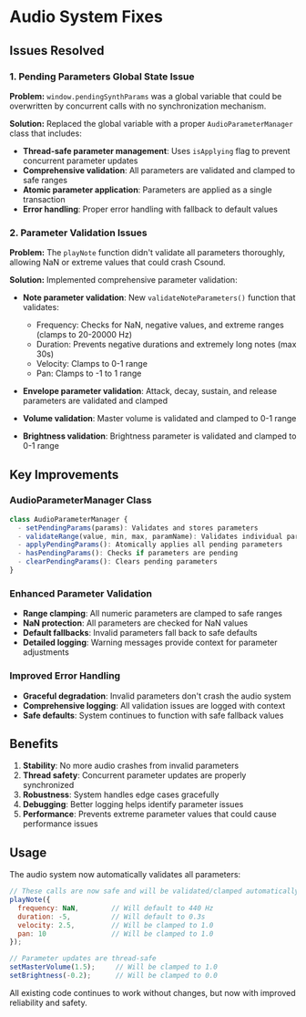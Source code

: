 # Audio System Fixes

## Issues Resolved

### 1. Pending Parameters Global State Issue

**Problem:** `window.pendingSynthParams` was a global variable that could be overwritten by concurrent calls with no synchronization mechanism.

**Solution:** Replaced the global variable with a proper `AudioParameterManager` class that includes:

- **Thread-safe parameter management**: Uses `isApplying` flag to prevent concurrent parameter updates
- **Comprehensive validation**: All parameters are validated and clamped to safe ranges
- **Atomic parameter application**: Parameters are applied as a single transaction
- **Error handling**: Proper error handling with fallback to default values

### 2. Parameter Validation Issues

**Problem:** The `playNote` function didn't validate all parameters thoroughly, allowing NaN or extreme values that could crash Csound.

**Solution:** Implemented comprehensive parameter validation:

- **Note parameter validation**: New `validateNoteParameters()` function that validates:
  - Frequency: Checks for NaN, negative values, and extreme ranges (clamps to 20-20000 Hz)
  - Duration: Prevents negative durations and extremely long notes (max 30s)
  - Velocity: Clamps to 0-1 range
  - Pan: Clamps to -1 to 1 range

- **Envelope parameter validation**: Attack, decay, sustain, and release parameters are validated and clamped
- **Volume validation**: Master volume is validated and clamped to 0-1 range
- **Brightness validation**: Brightness parameter is validated and clamped to 0-1 range

## Key Improvements

### AudioParameterManager Class

```javascript
class AudioParameterManager {
  - setPendingParams(params): Validates and stores parameters
  - validateRange(value, min, max, paramName): Validates individual parameters
  - applyPendingParams(): Atomically applies all pending parameters
  - hasPendingParams(): Checks if parameters are pending
  - clearPendingParams(): Clears pending parameters
}
```

### Enhanced Parameter Validation

- **Range clamping**: All numeric parameters are clamped to safe ranges
- **NaN protection**: All parameters are checked for NaN values
- **Default fallbacks**: Invalid parameters fall back to safe defaults
- **Detailed logging**: Warning messages provide context for parameter adjustments

### Improved Error Handling

- **Graceful degradation**: Invalid parameters don't crash the audio system
- **Comprehensive logging**: All validation issues are logged with context
- **Safe defaults**: System continues to function with safe fallback values

## Benefits

1. **Stability**: No more audio crashes from invalid parameters
2. **Thread safety**: Concurrent parameter updates are properly synchronized
3. **Robustness**: System handles edge cases gracefully
4. **Debugging**: Better logging helps identify parameter issues
5. **Performance**: Prevents extreme parameter values that could cause performance issues

## Usage

The audio system now automatically validates all parameters:

```javascript
// These calls are now safe and will be validated/clamped automatically
playNote({
  frequency: NaN,        // Will default to 440 Hz
  duration: -5,          // Will default to 0.3s
  velocity: 2.5,         // Will be clamped to 1.0
  pan: 10                // Will be clamped to 1.0
});

// Parameter updates are thread-safe
setMasterVolume(1.5);     // Will be clamped to 1.0
setBrightness(-0.2);      // Will be clamped to 0.0
```

All existing code continues to work without changes, but now with improved reliability and safety. 